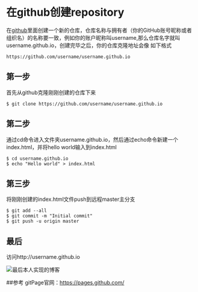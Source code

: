 #  在github创建repository
    
在[github](http://www.github.com)里面创建一个新的仓库，仓库名称与拥有者（你的GitHub账号昵称或者组织名）的名称要一致，例如你的账户昵称叫username,那么仓库名字就叫username.github.io，创建完毕之后，你的仓库克隆地址会像
如下格式

	https://github.com/username/username.github.io
[releases]: https://github.com/showdownjs/showdown/releases

## 第一步

首先从github克隆刚刚创建的仓库下来

	$ git clone https://github.com/username/username.github.io

## 第二步
通过cd命令进入文件夹username.github.io，然后通过echo命令新建一个index.html，并将hello world输入到index.html

	$ cd username.github.io
    $ echo "Hello world" > index.html
    
## 第三步
将刚刚创建的index.html文件push到远程master主分支

	$ git add --all
    $ git commit -m "Initial commit"
    $ git push -u origin master

## 最后
访问http://username.github.io


  ![最后本人实现的博客](http://upload-images.jianshu.io/upload_images/1815061-3212add85e4edc75.png?imageMogr2/auto-orient/strip%7CimageView2/2/w/1240)


##参考
  gitPage官网：https://pages.github.com/